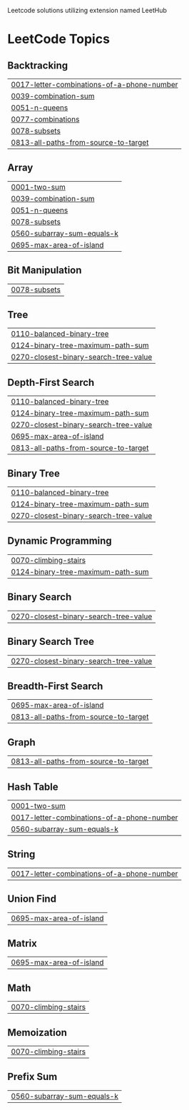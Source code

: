 Leetcode solutions utilizing extension named LeetHub

<!---LeetCode Topics Start-->
# LeetCode Topics
## Backtracking
|  |
| ------- |
| [0017-letter-combinations-of-a-phone-number](https://github.com/johnkimo5/leetcode-solutions/tree/master/0017-letter-combinations-of-a-phone-number) |
| [0039-combination-sum](https://github.com/johnkimo5/leetcode-solutions/tree/master/0039-combination-sum) |
| [0051-n-queens](https://github.com/johnkimo5/leetcode-solutions/tree/master/0051-n-queens) |
| [0077-combinations](https://github.com/johnkimo5/leetcode-solutions/tree/master/0077-combinations) |
| [0078-subsets](https://github.com/johnkimo5/leetcode-solutions/tree/master/0078-subsets) |
| [0813-all-paths-from-source-to-target](https://github.com/johnkimo5/leetcode-solutions/tree/master/0813-all-paths-from-source-to-target) |
## Array
|  |
| ------- |
| [0001-two-sum](https://github.com/johnkimo5/leetcode-solutions/tree/master/0001-two-sum) |
| [0039-combination-sum](https://github.com/johnkimo5/leetcode-solutions/tree/master/0039-combination-sum) |
| [0051-n-queens](https://github.com/johnkimo5/leetcode-solutions/tree/master/0051-n-queens) |
| [0078-subsets](https://github.com/johnkimo5/leetcode-solutions/tree/master/0078-subsets) |
| [0560-subarray-sum-equals-k](https://github.com/johnkimo5/leetcode-solutions/tree/master/0560-subarray-sum-equals-k) |
| [0695-max-area-of-island](https://github.com/johnkimo5/leetcode-solutions/tree/master/0695-max-area-of-island) |
## Bit Manipulation
|  |
| ------- |
| [0078-subsets](https://github.com/johnkimo5/leetcode-solutions/tree/master/0078-subsets) |
## Tree
|  |
| ------- |
| [0110-balanced-binary-tree](https://github.com/johnkimo5/leetcode-solutions/tree/master/0110-balanced-binary-tree) |
| [0124-binary-tree-maximum-path-sum](https://github.com/johnkimo5/leetcode-solutions/tree/master/0124-binary-tree-maximum-path-sum) |
| [0270-closest-binary-search-tree-value](https://github.com/johnkimo5/leetcode-solutions/tree/master/0270-closest-binary-search-tree-value) |
## Depth-First Search
|  |
| ------- |
| [0110-balanced-binary-tree](https://github.com/johnkimo5/leetcode-solutions/tree/master/0110-balanced-binary-tree) |
| [0124-binary-tree-maximum-path-sum](https://github.com/johnkimo5/leetcode-solutions/tree/master/0124-binary-tree-maximum-path-sum) |
| [0270-closest-binary-search-tree-value](https://github.com/johnkimo5/leetcode-solutions/tree/master/0270-closest-binary-search-tree-value) |
| [0695-max-area-of-island](https://github.com/johnkimo5/leetcode-solutions/tree/master/0695-max-area-of-island) |
| [0813-all-paths-from-source-to-target](https://github.com/johnkimo5/leetcode-solutions/tree/master/0813-all-paths-from-source-to-target) |
## Binary Tree
|  |
| ------- |
| [0110-balanced-binary-tree](https://github.com/johnkimo5/leetcode-solutions/tree/master/0110-balanced-binary-tree) |
| [0124-binary-tree-maximum-path-sum](https://github.com/johnkimo5/leetcode-solutions/tree/master/0124-binary-tree-maximum-path-sum) |
| [0270-closest-binary-search-tree-value](https://github.com/johnkimo5/leetcode-solutions/tree/master/0270-closest-binary-search-tree-value) |
## Dynamic Programming
|  |
| ------- |
| [0070-climbing-stairs](https://github.com/johnkimo5/leetcode-solutions/tree/master/0070-climbing-stairs) |
| [0124-binary-tree-maximum-path-sum](https://github.com/johnkimo5/leetcode-solutions/tree/master/0124-binary-tree-maximum-path-sum) |
## Binary Search
|  |
| ------- |
| [0270-closest-binary-search-tree-value](https://github.com/johnkimo5/leetcode-solutions/tree/master/0270-closest-binary-search-tree-value) |
## Binary Search Tree
|  |
| ------- |
| [0270-closest-binary-search-tree-value](https://github.com/johnkimo5/leetcode-solutions/tree/master/0270-closest-binary-search-tree-value) |
## Breadth-First Search
|  |
| ------- |
| [0695-max-area-of-island](https://github.com/johnkimo5/leetcode-solutions/tree/master/0695-max-area-of-island) |
| [0813-all-paths-from-source-to-target](https://github.com/johnkimo5/leetcode-solutions/tree/master/0813-all-paths-from-source-to-target) |
## Graph
|  |
| ------- |
| [0813-all-paths-from-source-to-target](https://github.com/johnkimo5/leetcode-solutions/tree/master/0813-all-paths-from-source-to-target) |
## Hash Table
|  |
| ------- |
| [0001-two-sum](https://github.com/johnkimo5/leetcode-solutions/tree/master/0001-two-sum) |
| [0017-letter-combinations-of-a-phone-number](https://github.com/johnkimo5/leetcode-solutions/tree/master/0017-letter-combinations-of-a-phone-number) |
| [0560-subarray-sum-equals-k](https://github.com/johnkimo5/leetcode-solutions/tree/master/0560-subarray-sum-equals-k) |
## String
|  |
| ------- |
| [0017-letter-combinations-of-a-phone-number](https://github.com/johnkimo5/leetcode-solutions/tree/master/0017-letter-combinations-of-a-phone-number) |
## Union Find
|  |
| ------- |
| [0695-max-area-of-island](https://github.com/johnkimo5/leetcode-solutions/tree/master/0695-max-area-of-island) |
## Matrix
|  |
| ------- |
| [0695-max-area-of-island](https://github.com/johnkimo5/leetcode-solutions/tree/master/0695-max-area-of-island) |
## Math
|  |
| ------- |
| [0070-climbing-stairs](https://github.com/johnkimo5/leetcode-solutions/tree/master/0070-climbing-stairs) |
## Memoization
|  |
| ------- |
| [0070-climbing-stairs](https://github.com/johnkimo5/leetcode-solutions/tree/master/0070-climbing-stairs) |
## Prefix Sum
|  |
| ------- |
| [0560-subarray-sum-equals-k](https://github.com/johnkimo5/leetcode-solutions/tree/master/0560-subarray-sum-equals-k) |
<!---LeetCode Topics End-->